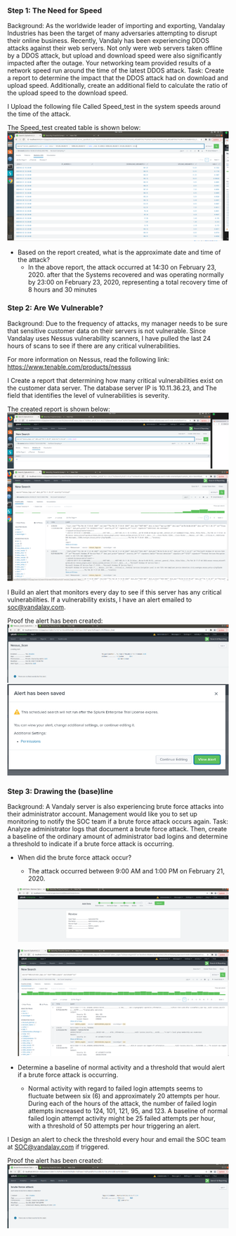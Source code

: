 ### Step 1: The Need for Speed

Background: As the worldwide leader of importing and exporting, Vandalay Industries has been the target of many adversaries attempting to disrupt their online business. Recently, Vandaly has been experiencing DDOS attacks against their web servers.
Not only were web servers taken offline by a DDOS attack, but upload and download speed were also significantly impacted after the outage. Your networking team provided results of a network speed run around the time of the latest DDOS attack.
Task: Create a report to determine the impact that the DDOS attack had on download and upload speed. Additionally, create an additional field to calculate the ratio of the upload speed to the download speed.


I Upload the following file Called Speed_test in the system speeds around the time of the attack.


The Speed_test created table is shown below:
![speed test file](./Images/snap-1.png)

- Based on the report created, what is the approximate date and time of the attack?
    - In the above report, the attack occurred at 14:30 on February 23, 2020. after that the Systems recovered and was operating normally by 23:00 on February 23, 2020, representing a total recovery time of 8 hours and 30 minutes

### Step 2: Are We Vulnerable?

Background:  Due to the frequency of attacks, my manager needs to be sure that sensitive customer data on their servers is not vulnerable. Since Vandalay uses Nessus vulnerability scanners, I have pulled the last 24 hours of scans to see if there are any critical vulnerabilities.

For more information on Nessus, read the following link: https://www.tenable.com/products/nessus


I Create a report  that determining how many critical vulnerabilities exist on the customer data server. 
The database server IP is 10.11.36.23, and The field that identifies the level of vulnerabilities is severity.

The created report is shown below:
![created a report](./Images/snap-2.png)
![created a report](./Images/snap-2y.png)



I Build an alert that monitors every day to see if this server has any critical vulnerabilities. If a vulnerability exists, I have an alert emailed to soc@vandalay.com.

Proof the alert has been created:
![Alert](./Images/snap-y.png)
![Alert](./Images/snap-xy.png)


### Step 3: Drawing the (base)line

Background:  A Vandaly server is also experiencing brute force attacks into their administrator account. Management would like you to set up monitoring to notify the SOC team if a brute force attack occurs again.
Task: Analyze administrator logs that document a brute force attack. Then, create a baseline of the ordinary amount of administrator bad logins and determine a threshold to indicate if a brute force attack is occurring.

- When did the brute force attack occur?
    - The attack occurred between 9:00 AM and 1:00 PM on February 21, 2020.
    
    ![Alart brute force](./Images/snap-3.png)
    
    ![Alart brute force](./Images/snap-3y.png)

- Determine a baseline of normal activity and a threshold that would alert if a brute force attack is occurring.
    -  Normal activity with regard to failed login attempts seems to fluctuate between six (6) and approximately 20 attempts per hour. During each of the hours of the attack, the number of failed login attempts increased to 124, 101, 121, 95, and 123. A baseline of normal failed login attempt activity might be 25 failed attempts per hour, with a threshold of 50 attempts per hour triggering an alert.


I Design an alert to check the threshold every hour and email the SOC team at SOC@vandalay.com if triggered.

Proof the alert has been created:
![Alart brute force](./Images/snap-3x.png)
